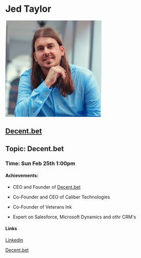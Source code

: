 # Jed Taylor

![JedTaylor](https://github.com/Alexstang/PanamaGlass-Speakers-list/blob/master/jed-taylor.jpg)

## [Decent.bet](https://www.decent.bet/)

## Topic: Decent.bet

### Time: Sun Feb 25th 1:00pm 

#### Achievements:

 * CEO and Founder of  [Decent.bet](https://www.decent.bet/)
 
 * Co-Founder and CEO of Caliber Technologies
 
 * Co-Founder of Veterans Ink
 
 * Expert on Salesforce, Microsoft Dynamics and othr CRM's
 
 #### Links
 
 [Linkedin](https://www.linkedin.com/in/jedidiah-taylor-87b35413/)
 
 [Decent.bet](https://www.decent.bet/)
